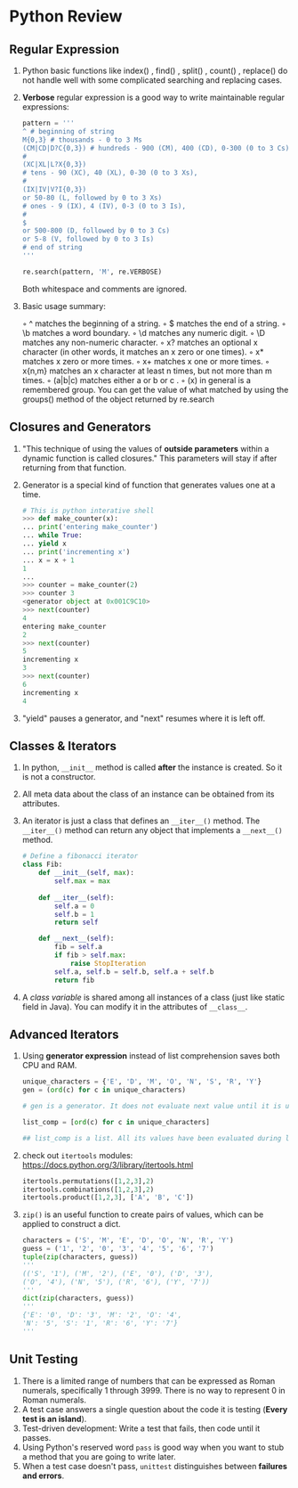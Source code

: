 # Python Review



## Regular Expression

1. Python basic functions like index() , find() , split() , count() , replace() do not handle well with some complicated searching and replacing cases.

2. **Verbose** regular expression is a good way to write maintainable regular expressions:

   ```python
   pattern = '''
   ^ # beginning of string
   M{0,3} # thousands - 0 to 3 Ms
   (CM|CD|D?C{0,3}) # hundreds - 900 (CM), 400 (CD), 0-300 (0 to 3 Cs),
   #
   (XC|XL|L?X{0,3})
   # tens - 90 (XC), 40 (XL), 0-30 (0 to 3 Xs),
   #
   (IX|IV|V?I{0,3})
   or 50-80 (L, followed by 0 to 3 Xs)
   # ones - 9 (IX), 4 (IV), 0-3 (0 to 3 Is),
   #
   $
   or 500-800 (D, followed by 0 to 3 Cs)
   or 5-8 (V, followed by 0 to 3 Is)
   # end of string
   '''
   
   re.search(pattern, 'M', re.VERBOSE)
   ```

   Both whitespace and comments are ignored.

3. Basic usage summary:

   ◦ ^ matches the beginning of a string.
   ◦ $ matches the end of a string.
   ◦ \b matches a word boundary.
   ◦ \d matches any numeric digit.
   ◦ \D matches any non-numeric character.
   ◦ x? matches an optional x character (in other words, it matches an x zero or one times).
   ◦ x* matches x zero or more times.
   ◦ x+ matches x one or more times.
   ◦ x{n,m} matches an x character at least n times, but not more than m times.
   ◦ (a|b|c) matches either a or b or c .
   ◦ (x) in general is a remembered group. You can get the value of what matched by using the groups() method of the object returned by re.search



## Closures and Generators

1. "This technique of using the values of **outside parameters** within a dynamic function is called
   closures." This parameters will stay if after returning from that function.

2. Generator is a special kind of function that generates values one at a time.

   ```python
   # This is python interative shell
   >>> def make_counter(x):
   ... print('entering make_counter')
   ... while True:
   ... yield x
   ... print('incrementing x')
   ... x = x + 1
   1
   ...
   >>> counter = make_counter(2)
   >>> counter 3
   <generator object at 0x001C9C10>
   >>> next(counter)
   4
   entering make_counter
   2
   >>> next(counter)
   5
   incrementing x
   3
   >>> next(counter)
   6
   incrementing x
   4
   ```

3. "yield" pauses a generator, and "next" resumes where it is left off.



## Classes & Iterators

1. In python, `__init__` method is called **after** the instance is created. So it is not a constructor.

2. All meta data about the class of an instance can be obtained from its attributes.

3. An iterator is just a class that defines an `__iter__()` method. The `__iter__()` method can return any object that implements a `__next__()` method.

   ```python
   # Define a fibonacci iterator
   class Fib:
       def __init__(self, max):
           self.max = max
           
       def __iter__(self):
           self.a = 0
           self.b = 1
           return self
   
       def __next__(self):
           fib = self.a
           if fib > self.max:
               raise StopIteration
           self.a, self.b = self.b, self.a + self.b
           return fib
   ```


4. A *class variable* is shared among all instances of a class (just like static field in Java).  You can modify it in the attributes of `__class__`.



## Advanced Iterators

1. Using **generator expression** instead of list comprehension saves both CPU and RAM.

   ```python
   unique_characters = {'E', 'D', 'M', 'O', 'N', 'S', 'R', 'Y'}
   gen = (ord(c) for c in unique_characters)
   
   # gen is a generator. It does not evaluate next value until it is used
   
   list_comp = [ord(c) for c in unique_characters]
   
   ## list_comp is a list. All its values have been evaluated during list comprehension
   ```

2. check out `itertools` modules: https://docs.python.org/3/library/itertools.html

   ```python
   itertools.permutations([1,2,3],2)
   itertools.combinations([1,2,3],2)
   itertools.product([1,2,3], ['A', 'B', 'C'])
   ```

3. `zip()` is an useful function to create pairs of values, which can be applied to construct a dict.

   ```python
   characters = ('S', 'M', 'E', 'D', 'O', 'N', 'R', 'Y')
   guess = ('1', '2', '0', '3', '4', '5', '6', '7')
   tuple(zip(characters, guess))
   '''
   (('S', '1'), ('M', '2'), ('E', '0'), ('D', '3'),
   ('O', '4'), ('N', '5'), ('R', '6'), ('Y', '7'))
   '''
   dict(zip(characters, guess))
   '''
   {'E': '0', 'D': '3', 'M': '2', 'O': '4',
   'N': '5', 'S': '1', 'R': '6', 'Y': '7'}
   '''
   ```



## Unit Testing

1. There is a limited range of numbers that can be expressed as Roman numerals, specifically 1 through 3999. There is no way to represent 0 in Roman numerals.
2. A test case answers a single question about the code it is testing (**Every test is an island**).
3. Test-driven development: Write a test that fails, then code until it passes.
4. Using Python's reserved word `pass` is good way when you want to stub a method that you are going to write later.
5. When a test case doesn't pass, `unittest` distinguishes between **failures and errors**.